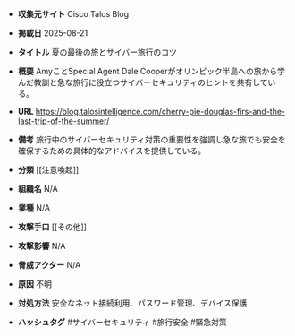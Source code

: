 - **収集元サイト**
Cisco Talos Blog

- **掲載日**
2025-08-21

- **タイトル**
夏の最後の旅とサイバー旅行のコツ

- **概要**
AmyことSpecial Agent Dale Cooperがオリンピック半島への旅から学んだ教訓と急な旅行に役立つサイバーセキュリティのヒントを共有している。

- **URL**
https://blog.talosintelligence.com/cherry-pie-douglas-firs-and-the-last-trip-of-the-summer/

- **備考**
旅行中のサイバーセキュリティ対策の重要性を強調し急な旅でも安全を確保するための具体的なアドバイスを提供している。

- **分類**
[[注意喚起]]

- **組織名**
N/A

- **業種**
N/A

- **攻撃手口**
[[その他]]

- **攻撃影響**
N/A

- **脅威アクター**
N/A

- **原因**
不明

- **対処方法**
安全なネット接続利用、パスワード管理、デバイス保護

- **ハッシュタグ**
#サイバーセキュリティ #旅行安全 #緊急対策
